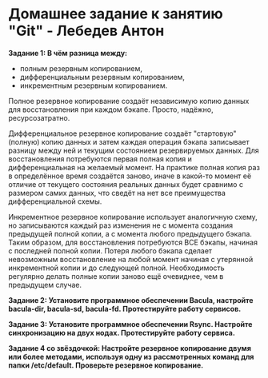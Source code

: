 # Домашнее задание к занятию "Git" - Лебедев Антон

**Задание 1: В чём разница между:**

 - полным резервным копированием,
 - дифференциальным резервным копированием,
 - инкрементным резервным копированием.

Полное резервное копирование создаёт независимую копию данных для восстановления при каждом бэкапе. Просто, надёжно, ресурсозатратно.

Дифференциальное резервное копирование создаёт "стартовую" (полную) копию данных и затем каждая операция бэкапа записывает разницу между ней и текущим состоянием резервируемых данных. Для восстановления потребуются первая полная копия и дифференциальная на желаемый момент. На практике полная копия раз в определённое время создаётся заново, иначе в какой-то момент её отличие от текущего состояния реальных данных будет сравнимо с размером самих данных, что сведёт на нет все преимущества дифференциальной схемы.

Инкрементное резервное копирование использует аналогичную схему, но записываются каждый раз изменения не с момента создания предыдущей полной копии, а с момента любого предыдущего бэкапа. Таким образом, для восстановления потребуются ВСЕ бэкапы, начиная с последней полной копии. Потеря любого бэкапа сделает невозможным восстановление на любой момент начиная с утерянной инкрементной копии и до следующей полной. Необходимость регулярно делать полные копии заново ещё очевиднее, чем в предыдущем случае.

**Задание 2: Установите программное обеспечении Bacula, настройте bacula-dir, bacula-sd, bacula-fd. Протестируйте работу сервисов.**

**Задание 3: Установите программное обеспечении Rsync. Настройте синхронизацию на двух нодах. Протестируйте работу сервиса.**

**Задание 4 со звёздочкой: Настройте резервное копирование двумя или более методами, используя одну из рассмотренных команд для папки /etc/default. Проверьте резервное копирование.**
